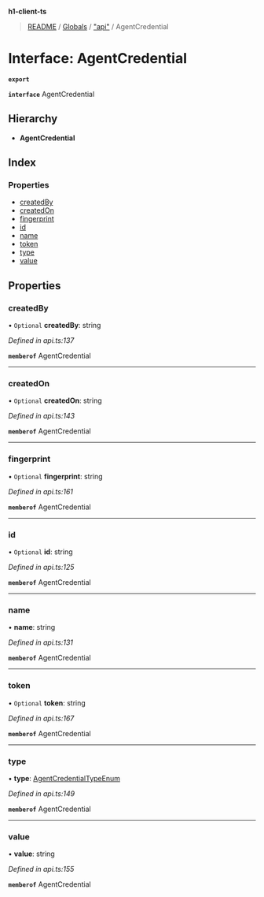 **h1-client-ts**

> [README](../README.md) / [Globals](../globals.md) / ["api"](../modules/_api_.md) / AgentCredential

# Interface: AgentCredential

**`export`** 

**`interface`** AgentCredential

## Hierarchy

* **AgentCredential**

## Index

### Properties

* [createdBy](_api_.agentcredential.md#createdby)
* [createdOn](_api_.agentcredential.md#createdon)
* [fingerprint](_api_.agentcredential.md#fingerprint)
* [id](_api_.agentcredential.md#id)
* [name](_api_.agentcredential.md#name)
* [token](_api_.agentcredential.md#token)
* [type](_api_.agentcredential.md#type)
* [value](_api_.agentcredential.md#value)

## Properties

### createdBy

• `Optional` **createdBy**: string

*Defined in api.ts:137*

**`memberof`** AgentCredential

___

### createdOn

• `Optional` **createdOn**: string

*Defined in api.ts:143*

**`memberof`** AgentCredential

___

### fingerprint

• `Optional` **fingerprint**: string

*Defined in api.ts:161*

**`memberof`** AgentCredential

___

### id

• `Optional` **id**: string

*Defined in api.ts:125*

**`memberof`** AgentCredential

___

### name

•  **name**: string

*Defined in api.ts:131*

**`memberof`** AgentCredential

___

### token

• `Optional` **token**: string

*Defined in api.ts:167*

**`memberof`** AgentCredential

___

### type

•  **type**: [AgentCredentialTypeEnum](../enums/_api_.agentcredentialtypeenum.md)

*Defined in api.ts:149*

**`memberof`** AgentCredential

___

### value

•  **value**: string

*Defined in api.ts:155*

**`memberof`** AgentCredential
